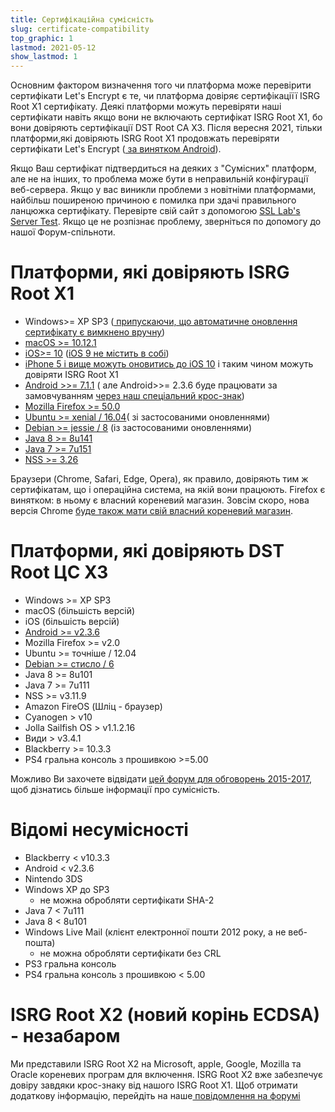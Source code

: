 ```yaml
---
title: Сертифікаційна сумісність
slug: certificate-compatibility
top_graphic: 1
lastmod: 2021-05-12
show_lastmod: 1
---
```



Основним фактором визначення того чи платформа може перевірити сертифікати Let's Encrypt є те, чи платформа довіряє сертифікаціїї ISRG Root X1 сертифікату. Деякі платформи можуть перевіряти наші сертифікати навіть якщо вони не включають сертифікат ISRG Root X1, бо вони довіряють сертифікації DST Root CA X3. Після вересня 2021, тільки платформи,які довіряють ISRG Root X1 продовжать перевіряти сертифікати Let's Encrypt ([ за винятком Android](/2020/12/21/extending-android-compatibility.html)).

Якщо Ваш сертифікат підтвердиться на деяких з "Сумісних" платформ, але не на інших, то проблема може бути в неправильній конфігурації веб-сервера. Якщо у вас виникли проблеми з новітніми платформами, найбільш поширеною причиною є помилка при здачі правильного ланцюжка сертифікату. Перевірте свій сайт з допомогою [SSL Lab's Server Test](https://www.ssllabs.com/ssltest/). Якщо це не розпізнає проблему, зверніться по допомогу до нашої
Форум-спільноти.</p> 



# Платформи, які довіряють ISRG Root X1

* Windows>= XP SP3 ([ припускаючи, що автоматичне оновлення сертифікату є вимкнено вручну](https://docs.microsoft.com/en-us/previous-versions/windows/it-pro/windows-server-2008-R2-and-2008/))
* [macOS >= 10.12.1](https://twitter.com/letsencrypt/status/790960929504497665?lang=en)
* [iOS>= 10](https://support.apple.com/en-us/HT207177) ([iOS 9 не містить в собі](https://support.apple.com/en-us/HT205205))
* [ iPhone 5 і вище можуть оновитись до iOS 10](https://en.wikipedia.org/wiki/IPhone_5) і таким чином можуть довіряти ISRG Root X1
* [ Android >>= 7.1.1](https://android.googlesource.com/platform/system/ca-certificates/+/android-7.1.1_r15) ( але Android>>= 2.3.6 буде працювати за замовчуванням [ через наш спеціальний крос-знак](https://letsencrypt.org/2020/12/21/extending-android-compatibility.html))
* [Mozilla Firefox >= 50.0](https://bugzilla.mozilla.org/show_bug.cgi?id=1204656)
* [Ubuntu >= xenial / 16.04](https://packages.ubuntu.com/xenial/all/ca-certificates/filelist)( зі застосованими оновленнями)
* [Debian >= jessie / 8](https://packages.debian.org/jessie/all/ca-certificates/filelist) (із застосованими оновленнями)
* [Java 8 >= 8u141](https://www.oracle.com/java/technologies/javase/8u141-relnotes.html)
* [Java 7 >= 7u151](https://www.oracle.com/java/technologies/javase/7u151-relnotes.html)
* [NSS >= 3.26](https://developer.mozilla.org/en-US/docs/Mozilla/Projects/NSS/NSS_3.26_release_notes)

Браузери (Chrome, Safari, Edge, Opera), як правило, довіряють тим ж сертифікатам, що і операційна система, на якій вони працюють. Firefox є винятком: в ньому є власний кореневий магазин. Зовсім скоро, нова версія Chrome [ буде також мати свій власний кореневий магазин](https://www.chromium.org/Home/chromium-security/root-ca-policy).



# Платформи, які довіряють DST Root ЦС X3

* Windows >= XP SP3
* macOS (більшість версій)
* iOS (більшість версій)
* [Android >= v2.3.6](https://twitter.com/Tutancagamon/status/600783165087752192)
* Mozilla Firefox >= v2.0
* Ubuntu >= точніше / 12.04
* [Debian >= стисло / 6](https://twitter.com/TokenScandi/status/600806080684359680)
* Java 8 >= 8u101
* Java 7 >= 7u111
* NSS >= v3.11.9
* Amazon FireOS (Шліц - браузер)
* Cyanogen > v10
* Jolla Sailfish OS > v1.1.2.16
* Види > v3.4.1
* Blackberry >= 10.3.3
* PS4 гральна консоль з прошивкою >=5.00

Можливо Ви захочете відвідати [ цей форум для обговорень 2015-2017](https://community.letsencrypt.org/t/which-browsers-and-operating-systems-support-lets-encrypt/), щоб дізнатись більше інформації про сумісність.



# Відомі несумісності

* Blackberry < v10.3.3
* Android < v2.3.6
* Nintendo 3DS
* Windows XP до SP3 
    * не можна обробляти сертифікати SHA-2
* Java 7 < 7u111
* Java 8 < 8u101
* Windows Live Mail (клієнт електронної пошти 2012 року, а не веб-пошта) 
    * не можна обробляти сертифікати без CRL
* PS3 гральна консоль
* PS4 гральна консоль з прошивкою < 5.00



# ISRG Root X2 (новий корінь ECDSA) - незабаром

Ми представили ISRG Root X2 на Microsoft, apple, Google, Mozilla та Oracle кореневих програм для включення. ISRG Root X2 вже забезпечує довіру завдяки крос-знаку від нашого ISRG Root X1. Щоб отримати додаткову інформацію, перейдіть на наше[ повідомлення на форумі](https://community.letsencrypt.org/t/isrg-root-x2-submitted-to-root-programs/149385)


